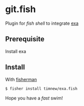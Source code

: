# git.fish

Plugin for *fish shell* to integrate [exa](https://the.exa.website)

## Prerequisite

Install exa

## Install

With [fisherman]

```fish
$ fisher install timnew/exa.fish
```


Hope you have a _fast_ swim!

[fisherman]: https://github.com/fisherman/fisherman
